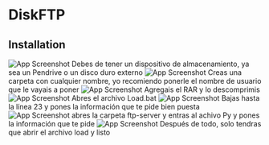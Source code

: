 
# **DiskFTP**



## Installation

![App Screenshot](https://i.ibb.co/JxQdFX3/1.png)
Debes de tener un dispositivo de almacenamiento, ya sea un Pendrive o un disco duro externo
![App Screenshot](https://i.ibb.co/y0fDK7J/2.png)
Creas una carpeta con cualquier nombre, yo recomiendo ponerle el nombre de usuario que le vayais a poner
![App Screenshot](https://i.ibb.co/JKdpcCz/3.png)
Agregais el RAR y lo descomprimis
![App Screenshot](https://i.ibb.co/vBVNVBG/4.png)
Abres el archivo Load.bat
![App Screenshot](https://i.ibb.co/5j21MWX/5.png)
Bajas hasta la línea 23 y pones la información que te pide bien puesta
![App Screenshot](https://i.ibb.co/t2bppd2/6.png)
abres la carpeta ftp-server y entras al achivo Py y pones la información que te pide
![App Screenshot](https://i.ibb.co/0hhdz2q/7.png)
Después de todo, solo tendras que abrir el archivo load y listo
